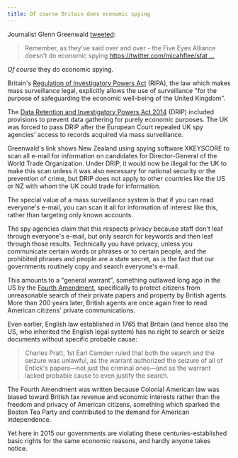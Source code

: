 ```yaml
---
title: Of course Britain does economic spying
---
```


Journalist Glenn Greenwald [tweeted](https://twitter.com/ggreenwald/status/579734648542089218):

> Remember, as they've said over and over - the Five Eyes Alliance
> doesn't do economic
> spying [https://twitter.com/micahflee/stat ...](https://twitter.com/micahflee/status/579733521335394304)

_Of course_ they do economic spying.

Britain's [Regulation of Investigatory Powers Act](https://en.wikipedia.org/wiki/Regulation_of_Investigatory_Powers_Act_2000)
(RIPA), the law which makes mass surveillance legal,
explicitly allows the use of surveillance "for the purpose of
safeguarding the economic well-being of the United Kingdom".

The [Data Retention and Investigatory Powers Act 2014](https://en.wikipedia.org/wiki/Data_Retention_and_Investigatory_Powers_Act_2014)
(DRIP) included provisions to prevent data gathering for purely
economic purposes. The UK was forced to pass DRIP after the European
Court repealed UK spy agencies' access to records acquired via mass
surveillance.

Greenwald's link shows New Zealand using spying software XKEYSCORE to
scan all e-mail for information on candidates for Director-General of
the World Trade Organization. Under DRIP, it would now be illegal for
the UK to make this scan unless it was also necessary for national
security or the prevention of crime, but DRIP does not apply to other
countries like the US or NZ with whom the UK could trade for information.

The special value of a mass surveillance system is that if you can read
everyone's e-mail, you can scan it all for information of interest like
this, rather than targeting only known accounts.

The spy agencies claim that this respects privacy because staff don't
leaf through everyone's e-mail, but only search for keywords and then
leaf through those results. Technically you have privacy, unless you
communicate certain words or phrases or to certain people, and the
prohibited phrases and people are a state secret, as is the fact
that our governments routinely copy and search everyone's e-mail.

This amounts to a "general warrant", something outlawed long ago in
the US by the [Fourth Amendment](https://en.wikipedia.org/wiki/Fourth_Amendment_to_the_United_States_Constitution),
specifically to protect citizens from unreasonable search of their
private papers and property by British agents. More than 200 years
later, British agents are once again free to read American citizens'
private communications.

Even earlier, English law established in 1765 that Britain (and hence
also the US, who inherited the English legal system) has no right to
search or seize documents without specific probable cause:

> Charles Pratt, 1st Earl Camden ruled that both the search and the
> seizure was unlawful, as the warrant authorized the seizure of all
> of Entick's papers—not just the criminal ones—and as the warrant
> lacked probable cause to even justify the search.

The Fourth Amendment was written because Colonial American law was
biased toward British tax revenue and economic interests rather than the
freedom and privacy of American citizens, something which sparked the
Boston Tea Party and contributed to the demand for American independence.

Yet here in 2015 our governments are violating these centuries-established
basic rights for the same economic reasons, and hardly anyone takes notice.
